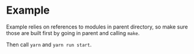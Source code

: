 Example
=======

Example relies on references to modules in parent directory,
so make sure those are built first by going in parent and
calling `make`.

Then call `yarn` and `yarn run start`.
